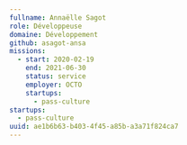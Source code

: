 ```yaml
---
fullname: Annaëlle Sagot
role: Développeuse
domaine: Développement
github: asagot-ansa
missions:
  - start: 2020-02-19
    end: 2021-06-30
    status: service
    employer: OCTO
    startups:
      - pass-culture
startups:
  - pass-culture
uuid: ae1b6b63-b403-4f45-a85b-a3a71f824ca7
---
```

